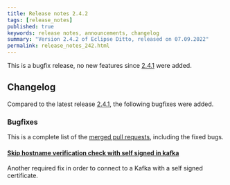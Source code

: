 ```yaml
---
title: Release notes 2.4.2
tags: [release_notes]
published: true
keywords: release notes, announcements, changelog
summary: "Version 2.4.2 of Eclipse Ditto, released on 07.09.2022"
permalink: release_notes_242.html
---
```


This is a bugfix release, no new features since [2.4.1](release_notes_241.html) were added.

## Changelog

Compared to the latest release [2.4.1](release_notes_241.html), the following bugfixes were added.

### Bugfixes

This is a complete list of the
[merged pull requests](https://github.com/eclipse-ditto/ditto/pulls?q=is%3Apr+milestone%3A2.4.2), including the fixed bugs.

#### [Skip hostname verification check with self signed in kafka](https://github.com/eclipse-ditto/ditto/pull/1475)

Another required fix in order to connect to a Kafka with a self signed certificate.
